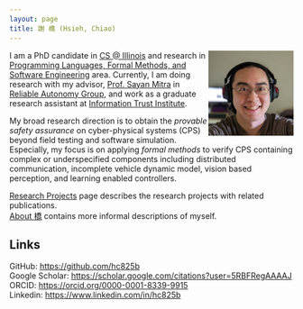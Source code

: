 ```yaml
---
layout: page
title: 謝 橋 (Hsieh, Chiao)
---
```


<img align=right alt="Selfie while working from home during COVID-19" width="30%"
     src="/assets/pics/chiao-selfie-work-from-home.jpg">
I am a PhD candidate in [CS @ Illinois] and research in
[Programming Languages, Formal Methods, and Software Engineering][PL/FM/SE] area.
Currently, I am doing research with my advisor, [Prof. Sayan Mitra][mitras] in [Reliable Autonomy Group][mitras-group],
and work as a graduate research assistant at [Information Trust Institute][ITI].

My broad research direction is to obtain the *provable safety assurance* on cyber-physical systems (CPS) beyond field testing and software simulation.
Especially, my focus is on applying *formal methods* to verify CPS containing complex or underspecified components including distributed communication, incomplete vehicle dynamic model, vision based perception, and learning enabled controllers.

[Research Projects](/_pages/projects.md) page describes the research projects with related publications.  
[About 橋](/_pages/about.md) contains more informal descriptions of myself.  

## Links
GitHub: <https://github.com/hc825b>  
Google Scholar: <https://scholar.google.com/citations?user=5RBFRegAAAAJ>  
ORCID: <https://orcid.org/0000-0001-8339-9915>  
Linkedin: <https://www.linkedin.com/in/hc825b>  


[CS @ Illinois]: https://cs.illinois.edu/
[PL/FM/SE]: https://cs.illinois.edu/research/areas/programming-languages-formal-methods-and-software-engineering
[mitras-group]: https://mitras.ece.illinois.edu/group.html
[mitras]: http://mitras.ece.illinois.edu/
[ITI]: https://iti.illinois.edu/
